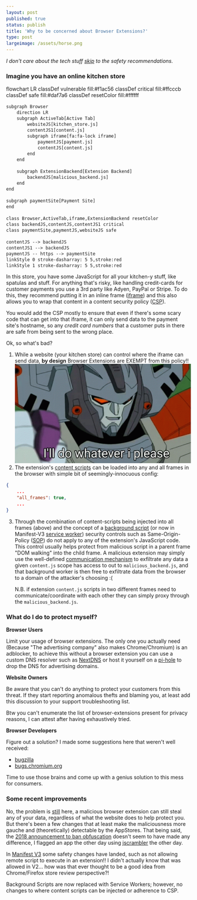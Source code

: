 ```yaml
---
layout: post
published: true
status: publish
title: 'Why to be concerned about Browser Extensions?'
type: post
largeimage: /assets/horse.png
---
```


_I don't care about the tech stuff [skip](#what-do-i-do-to-protect-myself) to the safety recommendations._

### Imagine you have an online kitchen store

<div class="mermaid">
flowchart LR
    classDef vulnerable fill:#f1ac56
    classDef critical fill:#ffcccb
    classDef safe fill:#daf7a6
    classDef resetColor fill:#ffffff

    subgraph Browser
        direction LR
        subgraph ActiveTab[Active Tab]
            websiteJS[kitchen_store.js]
            contentJS1[content.js]
            subgraph iframe[fa:fa-lock iframe]
                paymentJS[payment.js]
                contentJS[content.js]
            end 
        end

        subgraph ExtensionBackend[Extension Backend]
            backendJS[malicious_backend.js]
        end
    end

    subgraph paymentSite[Payment Site]
    end

    class Browser,ActiveTab,iframe,ExtensionBackend resetColor
    class backendJS,contentJS,contentJS1 critical
    class paymentSite,paymentJS,websiteJS safe

    contentJS --> backendJS
    contentJS1 --> backendJS
    paymentJS -- https --> paymentSite
    linkStyle 0 stroke-dasharray: 5 5,stroke:red
    linkStyle 1 stroke-dasharray: 5 5,stroke:red
</div>

In this store, you have some JavaScript for all your kitchen-y stuff, like spatulas and stuff.
For anything that's risky, like handling credit-cards for customer payments you use a 3rd party like Adyen, PayPal or Stripe.
To do this, they recommend putting it in an inline frame ([iframe](https://developer.mozilla.org/en-US/docs/Web/HTML/Element/iframe)) and this also allows you to wrap that content in a content security policy ([CSP](https://developer.mozilla.org/en-US/docs/Web/HTTP/CSP)). 

You would add the CSP mostly to ensure that even if there's some scary code that can get into that iframe, it can only send data to the payment site's hostname, so any _credit card numbers_ that a customer puts in there are safe from being sent to the wrong place.

Ok, so what's bad?

1. While a website (your kitchen store) can control where the iframe can send data, **by design** Browser Extensions are EXEMPT from this policy!! 
    !["I do what I want"](/assets/i-will-do-what-i-want.gif)
2. The extension's [content scripts](https://developer.chrome.com/docs/extensions/mv3/content_scripts/) can be loaded into any and all frames in the browser with simple bit of seemingly-innocuous config:
```json
{
    ...
    "all_frames": true,
    ...
}
```
3. Through the combination of content-scripts being injected into all frames (above) and the concept of a [background script](https://developer.chrome.com/docs/extensions/mv2/background_pages/) (or now in Manifest-V3 [service worker](https://developer.chrome.com/docs/extensions/mv3/intro/mv3-migration/#man-sw)) security controls such as Same-Origin-Policy ([SOP](https://developer.mozilla.org/en-US/docs/Web/Security/Same-origin_policy)) do not apply to any of the extension's JavaScript code.         
    This control usually helps protect from malicious script in a parent frame "DOM walking" into the child frame. A malicious extension may simply use the well-defined [communication mechanism](https://developer.chrome.com/docs/extensions/mv3/messaging/) to exfiltrate any data a given `content.js` scope has access to out to `malicious_backend.js`, and that background worker is then free to exfiltrate data from the browser to a domain of the attacker's choosing :(      

    N.B. if extension `content.js` scripts in two different frames need to communicate/coordinate with each other they can simply proxy through the `malicious_backend.js`.

### What do I do to protect myself?

**Browser Users**

Limit your usage of browser extensions. The only one you actually need (Because "The advertising company" also makes Chrome/Chromium) is an adblocker, to achieve this without a browser extension you can use a custom DNS resolver such as [NextDNS](https://nextdns.io/?from=jsbhvf3z) or host it yourself on a [pi-hole](https://pi-hole.net/) to drop the DNS for advertising domains.

**Website Owners**

Be aware that you can't do anything to protect your customers from this threat.
If they start reporting anomalous thefts and blaming you, at least add this discussion to your support troubleshooting list.

Btw you can't enumerate the list of browser-extensions present for privacy reasons, I can attest after having exhaustively tried.

**Browser Developers**

Figure out a solution? I made some suggestions here that weren't well received:
* [bugzilla](https://bugzilla.mozilla.org/show_bug.cgi?id=1629624)
* [bugs.chromium.org](https://bugs.chromium.org/p/chromium/issues/detail?id=1070315)

Time to use those brains and come up with a genius solution to this mess for consumers.

### Some recent improvements

No, the problem is <u>still</u> here, a malicious browser extension can still steal any of your data, regardless of what the website does to help protect you. But there's been a few changes that at least make the maliciousness more gauche and (theoretically) detectable by the AppStores. That being said, the [2018 announcement to ban obfuscation](https://blog.chromium.org/2018/10/trustworthy-chrome-extensions-by-default.html) doesn't seem to have made any difference, I flagged an app the other day using [jscrambler](https://jscrambler.com/) the other day.

In [Manifest V3](https://developer.chrome.com/docs/extensions/mv3/intro/mv3-overview/) some safety changes have landed, such as not allowing remote script to execute in an extension!! I didn't actually know that was allowed in V2... how was that ever thought to be a good idea from Chrome/Firefox store review perspective?!

Background Scripts are now replaced with Service Workers; however, no changes to where content scripts can be injected or adherence to CSP.
